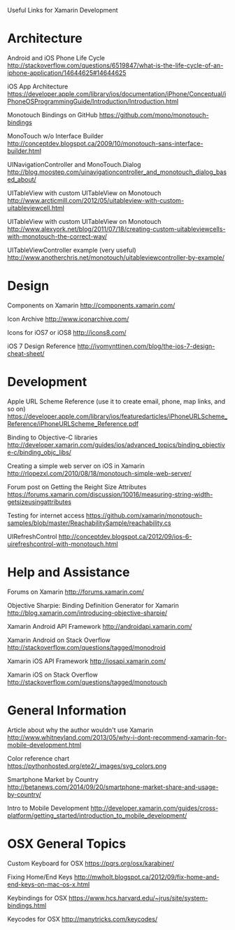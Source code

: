 Useful Links for Xamarin Development

Architecture
============
Android and iOS Phone Life Cycle
http://stackoverflow.com/questions/6519847/what-is-the-life-cycle-of-an-iphone-application/14644625#14644625

iOS App Architecture
https://developer.apple.com/library/ios/documentation/iPhone/Conceptual/iPhoneOSProgrammingGuide/Introduction/Introduction.html

Monotouch Bindings on GitHub
https://github.com/mono/monotouch-bindings

MonoTouch w/o Interface Builder
http://conceptdev.blogspot.ca/2009/10/monotouch-sans-interface-builder.html

UINavigationController and MonoTouch.Dialog
http://blog.moostep.com/uinavigationcontroller_and_monotouch_dialog_based_about/

UITableView with custom UITableView on Monotouch
http://www.arcticmill.com/2012/05/uitableview-with-custom-uitableviewcell.html

UITableView with custom UITableView on Monotouch
http://www.alexyork.net/blog/2011/07/18/creating-custom-uitableviewcells-with-monotouch-the-correct-way/

UITableViewController example (very useful)
http://www.anotherchris.net/monotouch/uitableviewcontroller-by-example/

Design
======
Components on Xamarin
http://components.xamarin.com/

Icon Archive
http://www.iconarchive.com/

Icons for iOS7 or iOS8
http://icons8.com/

iOS 7 Design Reference
http://ivomynttinen.com/blog/the-ios-7-design-cheat-sheet/

Development
===========
Apple URL Scheme Reference (use it to create email, phone, map links, and so on)
https://developer.apple.com/library/ios/featuredarticles/iPhoneURLScheme_Reference/iPhoneURLScheme_Reference.pdf

Binding to Objective-C libraries
http://developer.xamarin.com/guides/ios/advanced_topics/binding_objective-c/binding_objc_libs/

Creating a simple web server on iOS in Xamarin
http://rlopezxl.com/2010/08/18/monotouch-simple-web-server/

Forum post on Getting the Reight Size Attributes
https://forums.xamarin.com/discussion/10016/measuring-string-width-getsizeusingattributes

Testing for internet access
https://github.com/xamarin/monotouch-samples/blob/master/ReachabilitySample/reachability.cs

UIRefreshControl
http://conceptdev.blogspot.ca/2012/09/ios-6-uirefreshcontrol-with-monotouch.html

Help and Assistance
===================
Forums on Xamarin
http://forums.xamarin.com/

Objective Sharpie: Binding Definition Generator for Xamarin
http://blog.xamarin.com/introducing-objective-sharpie/

Xamarin Android API Framework
http://androidapi.xamarin.com/

Xamarin Android on Stack Overflow
http://stackoverflow.com/questions/tagged/monodroid

Xamarin iOS API Framework
http://iosapi.xamarin.com/

Xamarin iOS on Stack Overflow
http://stackoverflow.com/questions/tagged/monotouch

General Information
===================
Article about why the author wouldn't use Xamarin
http://www.whitneyland.com/2013/05/why-i-dont-recommend-xamarin-for-mobile-development.html

Color reference chart
https://pythonhosted.org/ete2/_images/svg_colors.png

Smartphone Market by Country
http://betanews.com/2014/09/20/smartphone-market-share-and-usage-by-country/

Intro to Mobile Development
http://developer.xamarin.com/guides/cross-platform/getting_started/introduction_to_mobile_development/

OSX General Topics
==================
Custom Keyboard for OSX
https://pqrs.org/osx/karabiner/

Fixing Home/End Keys
http://mwholt.blogspot.ca/2012/09/fix-home-and-end-keys-on-mac-os-x.html

Keybindings for OSX
https://www.hcs.harvard.edu/~jrus/site/system-bindings.html

Keycodes for OSX
http://manytricks.com/keycodes/




